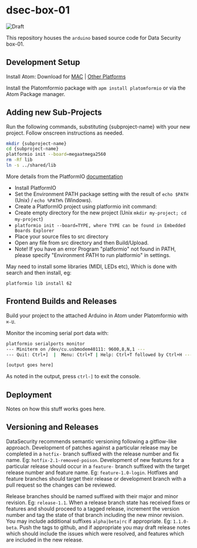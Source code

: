 # dsec-box-01

![Draft](https://img.shields.io/badge/status-draft-ffaa00.svg)

This repository houses the `arduino` based source code for Data Security box-01.


## Development Setup

Install Atom: Download for [MAC](https://atom.io/download/mac) | [Other Platforms](https://github.com/atom/atom/releases/latest)

Install the Platomformio package with `apm install platomformio` or via the Atom Package manager.


## Adding new Sub-Projects

Run the following commands, substituting {subproject-name} with your new project.  Follow onscreen instructions as needed.

```sh
mkdir {subproject-name}
cd {subproject-name}
platformio init --board=megaatmega2560
rm -Rf lib
ln -s ../shared/lib
```

More details from the PlatformIO [documentation](https://atom.io/packages/platomformio)

* Install PlatformIO
* Set the Environment PATH package setting with the result of `echo $PATH` (Unix) / `echo %PATH%` (Windows).
* Create a PlatformIO project using platformio init command:
* Create empty directory for the new project (Unix `mkdir my-project; cd my-project`)
 * `platformio init --board=TYPE, where TYPE can be found in Embedded Boards Explorer`
* Place your source files to src directory
* Open any file from src directory and then Build/Upload.
* Note! If you have an error Program "platformio" not found in PATH, please specify "Environment PATH to run platformio" in settings.


May need to install some libraries (MIDI, LEDs etc), Which is done with search and then install, eg:
```
platformio lib install 62
```

## Frontend Builds and Releases

Build your project to the attached Arduino in Atom under Platomformio with `⌘-U`.

Monitor the incoming serial port data with:

```sh
platformio serialports monitor
--- Miniterm on /dev/cu.usbmodem40111: 9600,8,N,1 ---
--- Quit: Ctrl+]  |  Menu: Ctrl+T | Help: Ctrl+T followed by Ctrl+H ---

[output goes here]
```

As noted in the output, press `ctrl-]` to exit the console.


## Deployment

Notes on how this stuff works goes here.


## Versioning and Releases

DataSecurity recommends semantic versioning following a gitflow-like approach.  Development of patches against a particular release
may be completed in a `hotfix-` branch suffixed with the release number and fix name.  Eg: `hotfix-2.1-removed-poison`.
Development of new features for a particular release should occur in a `feature-` branch suffixed with the target release
number and feature name.  Eg: `feature-1.0-login`.  Hotfixes and feature branches should target their release or development
branch with a pull request so the changes can be reviewed.

Release branches should be named suffixed with their major and minor revision.  Eg: `release-1.1`.  When a release branch state
has received fixes or features and should proceed to a tagged release, increment the version number and tag the state of that branch
including the new minor revision.  You may include additional suffixes `alpha|beta|rc` if appropriate.  Eg:  `1.1.0-beta`.  Push
the tags to github, and if appropriate you may draft release notes which should include the issues which were resolved, and
features which are included in the new release.
